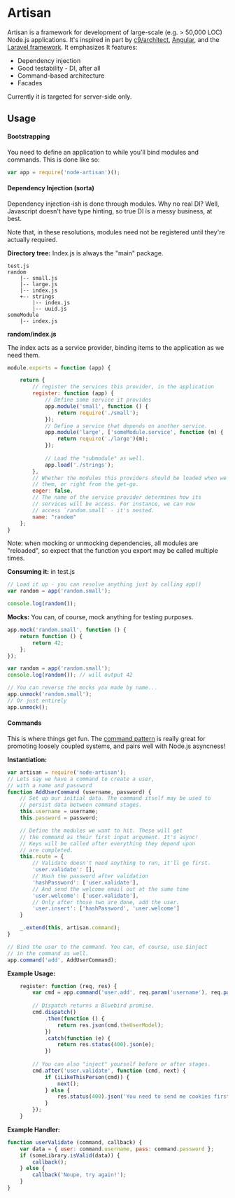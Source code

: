 # Artisan

Artisan is a framework for development of large-scale (e.g. > 50,000 LOC) Node.js applications. It's inspired in part by [c9/architect](https://github.com/c9/architect), [Angular](https://github.com/angular/angular.js), and the [Laravel framework](https://github.com/laravel/framework/). It emphasizes It features:

 * Dependency injection
 * Good testability - DI, after all
 * Command-based architecture
 * Facades

Currently it is targeted for server-side only.

## Usage


#### Bootstrapping

You need to define an application to while you'll bind modules and commands. This is done like so:

```js
var app = require('node-artisan')();
```

#### Dependency Injection (sorta)

Dependency injection-ish is done through modules. Why no real DI? Well, Javascript doesn't have type hinting, so true DI is a messy business, at best.

Note that, in these resolutions, modules need not be registered until they're actually required.

**Directory tree:** Index.js is always the "main" package.

```
test.js
random
    |-- small.js
    |-- large.js
    |-- index.js
    +-- strings
        |-- index.js
        |-- uuid.js
someModule
    |-- index.js
```

**random/index.js**

The index acts as a service provider, binding items to the application as we need them.

```js
module.exports = function (app) {

    return {
        // register the services this provider, in the application
        register: function (app) {
            // Define some service it provides
            app.module('small', function () {
                return require('./small');
            });
            // Define a service that depends on another service.
            app.module('large', ['someModule.service', function (m) {
                return require('./large')(m);
            });
            
            // Load the "submodule" as well.
            app.load('./strings');
        },
        // Whether the modules this providers should be loaded when we need
        // them, or right from the get-go.
        eager: false,
        // The name of the service provider determines how its
        // services will be access. For instance, we can now
        // access `random.small` - it's nested.
        name: "random"
    };
}
```

Note: when mocking or unmocking dependencies, all modules are "reloaded", so expect that the function you export may be called multiple times.

**Consuming it:** in test.js

```js
// Load it up - you can resolve anything just by calling app()
var random = app('random.small');

console.log(random());
```

**Mocks:** You can, of course, mock anything for testing purposes.

```js
app.mock('random.small', function () {
    return function () {
        return 42;
    };
});

var random = app('random.small');
console.log(random()); // will output 42

// You can reverse the mocks you made by name...
app.unmock('random.small'); 
// Or just entirely
app.unmock();
```

#### Commands

This is where things get fun. The [command pattern](http://en.wikipedia.org/wiki/Command_pattern) is really great for promoting loosely coupled systems, and pairs well with Node.js asyncness!

**Instantiation:**

```js
var artisan = require('node-artisan');
// Lets say we have a command to create a user,
// with a name and password
function AddUserCommand (username, password) {
    // Set up our initial data. The command itself may be used to
    // persist data between command stages.
    this.username = username;
    this.password = password;

    // Define the modules we want to hit. These will get
    // the command as their first input argument. It's async!
    // Keys will be called after everything they depend upon
    // are completed.
    this.route = {
        // Validate doesn't need anything to run, it'll go first.
        'user.validate': [], 
        // Hash the password after validation
        'hashPassword': ['user.validate'], 
        // And send the welcome email out at the same time
        'user.welcome': ['user.validate'], 
        // Only after those two are done, add the user.
        'user.insert': ['hashPassword', 'user.welcome']
    }

    _.extend(this, artisan.command);
}

// Bind the user to the command. You can, of course, use $inject
// in the command as well.
app.command('add', AddUserCommand);
```

**Example Usage:**

```js
    register: function (req, res) {
        var cmd = app.command('user.add', req.param('username'), req.param('password'));
        
        // Dispatch returns a Bluebird promise.
        cmd.dispatch()
            .then(function () {
                return res.json(cmd.theUserModel);
            })
            .catch(function (e) {
                return res.status(400).json(e);
            })
        
        // You can also "inject" yourself before or after stages.
        cmd.after('user.validate', function (cmd, next) {
            if (iLikeThisPerson(cmd)) {
                next();
            } else {
                res.status(400).json('You need to send me cookies first.');
            }
        });
    }
```

**Example Handler:**

```js
function userValidate (command, callback) {
    var data = { user: command.username, pass: command.password };
    if (someLibrary.isValid(data)) {
        callback();
    } else {
        callback('Noupe, try again!');
    }
}
```
